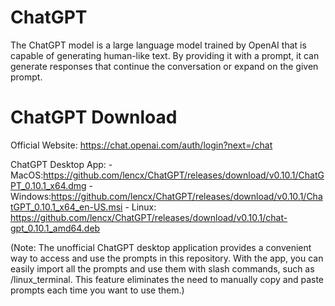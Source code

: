 # ChatGPT

The ChatGPT model is a large language model trained by OpenAI that is capable of generating human-like text. By providing it with a prompt, it can generate responses that continue the conversation or expand on the given prompt.

# ChatGPT Download
  Official Website: https://chat.openai.com/auth/login?next=/chat
  
  ChatGPT Desktop App: 
    - MacOS:https://github.com/lencx/ChatGPT/releases/download/v0.10.1/ChatGPT_0.10.1_x64.dmg
    - Windows:https://github.com/lencx/ChatGPT/releases/download/v0.10.1/ChatGPT_0.10.1_x64_en-US.msi
    - Linux: https://github.com/lencx/ChatGPT/releases/download/v0.10.1/chat-gpt_0.10.1_amd64.deb
    
(Note: The unofficial ChatGPT desktop application provides a convenient way to access and use the prompts in this repository. With the app, you can easily import all the prompts and use them with slash commands, such as /linux_terminal. This feature eliminates the need to manually copy and paste prompts each time you want to use them.)
